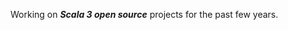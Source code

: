 Working on ***Scala 3 open source*** projects for the past few years.

<!-- Top Github commit number: ***13,727*** -->

<!-- ![Stats](https://github-readme-stats.vercel.app/api?username=objektwerks&show_icons=true&hide_border=true) -->

